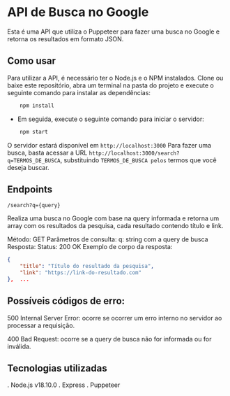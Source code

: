 # API de Busca no Google

Esta é uma API que utiliza o Puppeteer para fazer uma busca no Google e retorna os resultados em formato JSON.

## Como usar

Para utilizar a API, é necessário ter o Node.js e o NPM instalados. Clone ou baixe este repositório, abra um terminal na pasta do projeto e execute o seguinte comando para instalar as dependências:

```bash
    npm install
```
- Em seguida, execute o seguinte comando para iniciar o servidor:
```bash
    npm start
```
O servidor estará disponível em ```http://localhost:3000``` Para fazer uma busca, basta acessar a URL ```http://localhost:3000/search?q=TERMOS_DE_BUSCA```, substituindo `TERMOS_DE_BUSCA pelos` termos que você deseja buscar.

## Endpoints

```
/search?q={query}
```
Realiza uma busca no Google com base na query informada e retorna um array com os resultados da pesquisa, cada resultado contendo título e link.

Método: GET
Parâmetros de consulta:
q: string com a query de busca
Resposta:
Status: 200 OK
Exemplo de corpo da resposta:

```json
{  
    "title": "Título do resultado da pesquisa",    
    "link": "https://link-do-resultado.com" 
},  ...

```

## Possíveis códigos de erro:

500 Internal Server Error: ocorre se ocorrer um erro interno no servidor ao processar a requisição.

400 Bad Request: ocorre se a query de busca não for informada ou for inválida.

## Tecnologias utilizadas
. Node.js v18.10.0
. Express
. Puppeteer